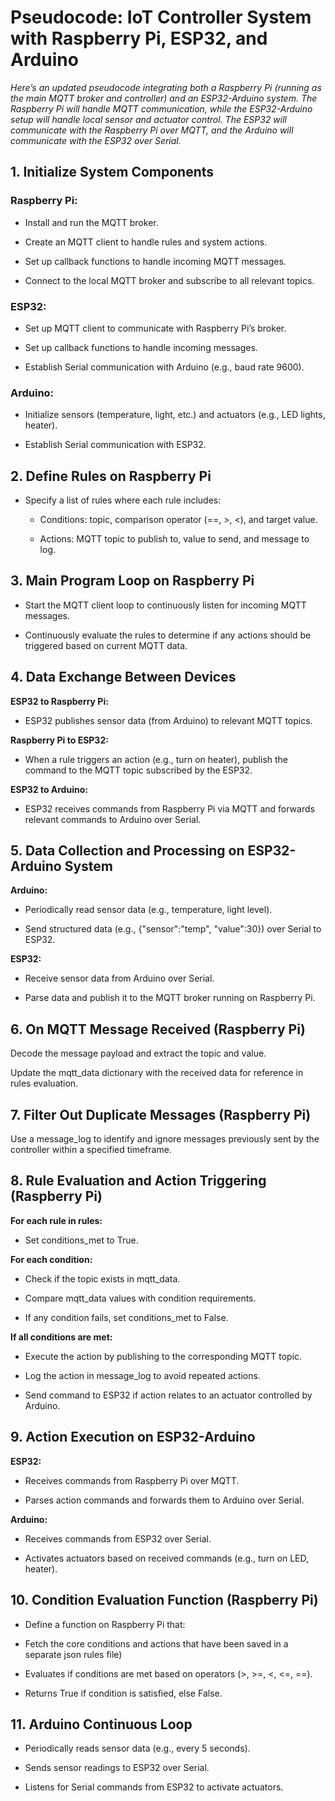 

# Pseudocode: IoT Controller System with Raspberry Pi, ESP32, and Arduino

 *Here’s an updated pseudocode integrating both a Raspberry Pi (running as the main MQTT broker and controller) and an ESP32-Arduino system. The Raspberry Pi will handle MQTT communication, while the ESP32-Arduino setup will handle local sensor and actuator control. The ESP32 will communicate with the Raspberry Pi over MQTT, and the Arduino will communicate with the ESP32 over Serial.*


## 1. Initialize System Components

### Raspberry Pi:

  * Install and run the MQTT broker.

  * Create an MQTT client to handle rules and system actions.

  * Set up callback functions to handle incoming MQTT messages.

  * Connect to the local MQTT broker and subscribe to all relevant topics.


### ESP32:

  * Set up MQTT client to communicate with Raspberry Pi’s broker.

  * Set up callback functions to handle incoming messages.

  * Establish Serial communication with Arduino (e.g., baud rate 9600).


### Arduino:

* Initialize sensors (temperature, light, etc.) and actuators (e.g., LED lights, heater).

* Establish Serial communication with ESP32.




## 2. Define Rules on Raspberry Pi

* Specify a list of rules where each rule includes:

  * Conditions: topic, comparison operator (==, >, <), and target value.

  * Actions: MQTT topic to publish to, value to send, and message to log.




## 3. Main Program Loop on Raspberry Pi

* Start the MQTT client loop to continuously listen for incoming MQTT messages.

* Continuously evaluate the rules to determine if any actions should be triggered based on current MQTT data.


## 4. Data Exchange Between Devices

**ESP32 to Raspberry Pi:**

  * ESP32 publishes sensor data (from Arduino) to relevant MQTT topics.


**Raspberry Pi to ESP32:**

  * When a rule triggers an action (e.g., turn on heater), publish the command to the MQTT topic subscribed by the ESP32.


**ESP32 to Arduino:**

  * ESP32 receives commands from Raspberry Pi via MQTT and forwards relevant commands to Arduino over Serial.




## 5. Data Collection and Processing on ESP32-Arduino System

**Arduino:**

  * Periodically read sensor data (e.g., temperature, light level).

  * Send structured data (e.g., {"sensor":"temp", "value":30}) over Serial to ESP32.


**ESP32:**

  * Receive sensor data from Arduino over Serial.

  * Parse data and publish it to the MQTT broker running on Raspberry Pi.




## 6. On MQTT Message Received (Raspberry Pi)

Decode the message payload and extract the topic and value.

Update the mqtt_data dictionary with the received data for reference in rules evaluation.



## 7. Filter Out Duplicate Messages (Raspberry Pi)

Use a message_log to identify and ignore messages previously sent by the controller within a specified timeframe.



## 8. Rule Evaluation and Action Triggering (Raspberry Pi)

**For each rule in rules:**

 - Set conditions_met to True.

**For each condition:**

 - Check if the topic exists in mqtt_data.

 - Compare mqtt_data values with condition requirements.

 - If any condition fails, set conditions_met to False.


**If all conditions are met:**

 - Execute the action by publishing to the corresponding MQTT topic.

 - Log the action in message_log to avoid repeated actions.

 - Send command to ESP32 if action relates to an actuator controlled by Arduino.





## 9. Action Execution on ESP32-Arduino

**ESP32:**

  * Receives commands from Raspberry Pi over MQTT.

  * Parses action commands and forwards them to Arduino over Serial.


**Arduino:**

  * Receives commands from ESP32 over Serial.

  * Activates actuators based on received commands (e.g., turn on LED, heater).




## 10. Condition Evaluation Function (Raspberry Pi)

  * Define a function on Raspberry Pi that:

  * Fetch the core conditions and actions that have been saved in a separate json rules file)

  * Evaluates if conditions are met based on operators (>, >=, <, <=, ==).

  * Returns True if condition is satisfied, else False.




## 11. Arduino Continuous Loop

* Periodically reads sensor data (e.g., every 5 seconds).

* Sends sensor readings to ESP32 over Serial.

* Listens for Serial commands from ESP32 to activate actuators.

